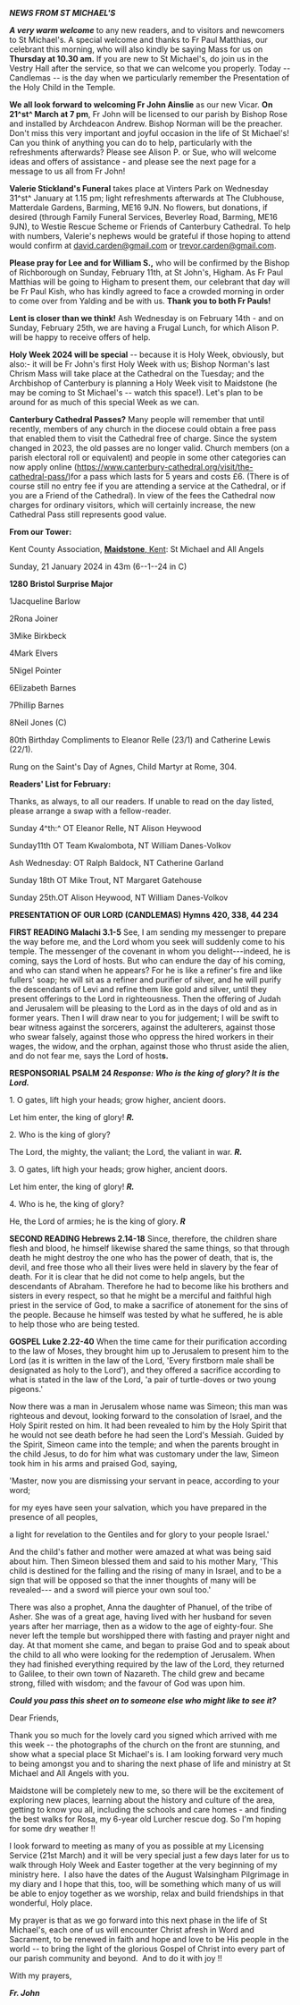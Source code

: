 ***NEWS FROM ST MICHAEL\'S***

***A very warm welcome*** to any new readers, and to visitors and
newcomers to St Michael\'s. A special welcome and thanks to Fr Paul
Matthias, our celebrant this morning, who will also kindly be saying
Mass for us on **Thursday at 10.30 am.** If you are new to St
Michael\'s, do join us in the Vestry Hall after the service, so that we
can welcome you properly. Today -- Candlemas -- is the day when we
particularly remember the Presentation of the Holy Child in the Temple.

**We all look forward to welcoming Fr John Ainslie** as our new Vicar.
**On 21^st^ March at 7 pm**, Fr John will be licensed to our parish by
Bishop Rose and installed by Archdeacon Andrew. Bishop Norman will be
the preacher. Don\'t miss this very important and joyful occasion in the
life of St Michael\'s! Can you think of anything you can do to help,
particularly with the refreshments afterwards? Please see Alison P. or
Sue, who will welcome ideas and offers of assistance - and please see
the next page for a message to us all from Fr John!

**Valerie Stickland\'s Funeral** takes place at Vinters Park on
Wednesday 31^st^ January at 1.15 pm; light refreshments afterwards at
The Clubhouse, Matterdale Gardens, Barming, ME16 9JN. No flowers, but
donations, if desired (through Family Funeral Services, Beverley Road,
Barming, ME16 9JN), to Westie Rescue Scheme or Friends of Canterbury
Cathedral. To help with numbers, Valerie\'s nephews would be grateful if
those hoping to attend would confirm at <david.carden@gmail.com> or
<trevor.carden@gmail.com>.

**Please pray for Lee and for William S.,** who will be confirmed by the
Bishop of Richborough on Sunday, February 11th, at St John\'s, Higham.
As Fr Paul Matthias will be going to Higham to present them, our
celebrant that day will be Fr Paul Kish, who has kindly agreed to face a
crowded morning in order to come over from Yalding and be with us.
**Thank you to both Fr Pauls!**

**Lent is closer than we think!** Ash Wednesday is on February 14th -
and on Sunday, February 25th, we are having a Frugal Lunch, for which
Alison P. will be happy to receive offers of help.

**Holy Week 2024 will be special** -- because it is Holy Week,
obviously, but also:- it will be Fr John\'s first Holy Week with us;
Bishop Norman\'s last Chrism Mass will take place at the Cathedral on
the Tuesday; and the Archbishop of Canterbury is planning a Holy Week
visit to Maidstone (he may be coming to St Michael\'s -- watch this
space!). Let\'s plan to be around for as much of this special Week as we
can.

**Canterbury Cathedral Passes?** Many people will remember that until
recently, members of any church in the diocese could obtain a free pass
that enabled them to visit the Cathedral free of charge. Since the
system changed in 2023, the old passes are no longer valid. Church
members (on a parish electoral roll or equivalent) and people in some
other categories can now apply online
(https://www.canterbury-cathedral.org/visit/the-cathedral-pass/)for a
pass which lasts for 5 years and costs £6. (There is of course still no
entry fee if you are attending a service at the Cathedral, or if you are
a Friend of the Cathedral). In view of the fees the Cathedral now
charges for ordinary visitors, which will certainly increase, the new
Cathedral Pass still represents good value.

**From our Tower:**

Kent County Association, [**Maidstone**,
Kent](https://dove.cccbr.org.uk/tower/12644#_blank): St Michael and All
Angels

Sunday, 21 January 2024 in 43m (6--1--24 in C)

**1280** **Bristol Surprise Major**

1Jacqueline Barlow

2Rona Joiner

3Mike Birkbeck

4Mark Elvers

5Nigel Pointer

6Elizabeth Barnes

7Phillip Barnes

8Neil Jones (C)

80th Birthday Compliments to Eleanor Relle (23/1) and Catherine Lewis
(22/1).

Rung on the Saint\'s Day of Agnes, Child Martyr at Rome, 304.

**Readers\' List for February:**

Thanks, as always, to all our readers. If unable to read on the day
listed, please arrange a swap with a fellow-reader.

Sunday 4^th:^ OT Eleanor Relle, NT Alison Heywood

Sunday11th OT Team Kwalombota, NT William Danes-Volkov

Ash Wednesday: OT Ralph Baldock, NT Catherine Garland

Sunday 18th OT Mike Trout, NT Margaret Gatehouse

Sunday 25th.OT Alison Heywood, NT William Danes-Volkov

**PRESENTATION OF OUR LORD (CANDLEMAS) Hymns 420, 338, 44 234**

**FIRST READING Malachi 3.1-5** See, I am sending my messenger to
prepare the way before me, and the Lord whom you seek will suddenly come
to his temple. The messenger of the covenant in whom you
delight---indeed, he is coming, says the Lord of hosts. But who can
endure the day of his coming, and who can stand when he appears? For he
is like a refiner's fire and like fullers' soap; he will sit as a
refiner and purifier of silver, and he will purify the descendants of
Levi and refine them like gold and silver, until they present offerings
to the Lord in righteousness. Then the offering of Judah and Jerusalem
will be pleasing to the Lord as in the days of old and as in former
years. Then I will draw near to you for judgement; I will be swift to
bear witness against the sorcerers, against the adulterers, against
those who swear falsely, against those who oppress the hired workers in
their wages, the widow, and the orphan, against those who thrust aside
the alien, and do not fear me, says the Lord of host**s.**

**RESPONSORIAL PSALM 24 *Response: Who is the king of glory? It is the
Lord.***

1\. O gates, lift high your heads; grow higher, ancient doors.

Let him enter, the king of glory! ***R.***

2\. Who is the king of glory?

The Lord, the mighty, the valiant; the Lord, the valiant in war.
***R.***

3\. O gates, lift high your heads; grow higher, ancient doors.

Let him enter, the king of glory! ***R.***

4\. Who is he, the king of glory?

He, the Lord of armies; he is the king of glory. ***R***

**SECOND READING Hebrews 2.14-18** Since, therefore, the children share
flesh and blood, he himself likewise shared the same things, so that
through death he might destroy the one who has the power of death, that
is, the devil, and free those who all their lives were held in slavery
by the fear of death. For it is clear that he did not come to help
angels, but the descendants of Abraham. Therefore he had to become like
his brothers and sisters in every respect, so that he might be a
merciful and faithful high priest in the service of God, to make a
sacrifice of atonement for the sins of the people. Because he himself
was tested by what he suffered, he is able to help those who are being
tested.

**GOSPEL Luke 2.22-40** When the time came for their purification
according to the law of Moses, they brought him up to Jerusalem to
present him to the Lord (as it is written in the law of the Lord, 'Every
firstborn male shall be designated as holy to the Lord'), and they
offered a sacrifice according to what is stated in the law of the Lord,
'a pair of turtle-doves or two young pigeons.'

Now there was a man in Jerusalem whose name was Simeon; this man was
righteous and devout, looking forward to the consolation of Israel, and
the Holy Spirit rested on him. It had been revealed to him by the Holy
Spirit that he would not see death before he had seen the Lord's
Messiah. Guided by the Spirit, Simeon came into the temple; and when the
parents brought in the child Jesus, to do for him what was customary
under the law, Simeon took him in his arms and praised God, saying,

'Master, now you are dismissing your servant in peace, according to your
word;

for my eyes have seen your salvation, which you have prepared in the
presence of all peoples,

a light for revelation to the Gentiles and for glory to your people
Israel.'

And the child's father and mother were amazed at what was being said
about him. Then Simeon blessed them and said to his mother Mary, 'This
child is destined for the falling and the rising of many in Israel, and
to be a sign that will be opposed so that the inner thoughts of many
will be revealed--- and a sword will pierce your own soul too.'

There was also a prophet, Anna the daughter of Phanuel, of the tribe of
Asher. She was of a great age, having lived with her husband for seven
years after her marriage, then as a widow to the age of eighty-four. She
never left the temple but worshipped there with fasting and prayer night
and day. At that moment she came, and began to praise God and to speak
about the child to all who were looking for the redemption of Jerusalem.
When they had finished everything required by the law of the Lord, they
returned to Galilee, to their own town of Nazareth. The child grew and
became strong, filled with wisdom; and the favour of God was upon him.

***Could you pass this sheet on to someone else who might like to see
it?***

Dear Friends,

Thank you so much for the lovely card you signed which arrived with me
this week -- the photographs of the church on the front are stunning,
and show what a special place St Michael's is. I am looking forward very
much to being amongst you and to sharing the next phase of life and
ministry at St Michael and All Angels with you. 

Maidstone will be completely new to me, so there will be the excitement
of exploring new places, learning about the history and culture of the
area, getting to know you all, including the schools and care homes -
and finding the best walks for Rosa, my 6-year old Lurcher rescue dog. So
I'm hoping for some dry weather !!

I look forward to meeting as many of you as possible at my Licensing
Service (21st March) and it will be very special just a few days later
for us to walk through Holy Week and Easter together at the very
beginning of my ministry here.  I also have the dates of the August
Walsingham Pilgrimage in my diary and I hope that this, too, will be
something which many of us will be able to enjoy together as we worship,
relax and build friendships in that wonderful, Holy place.

My prayer is that as we go forward into this next phase in the life of
St Michael's, each one of us will encounter Christ afresh in Word and
Sacrament, to be renewed in faith and hope and love to be His people in
the world -- to bring the light of the glorious Gospel of Christ into
every part of our parish community and beyond.  And to do it with joy !!

With my prayers,

***Fr. John***
